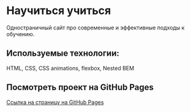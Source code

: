 # Научиться учиться

Одностраничный сайт про современные и эффективные подходы к обучению.

## Используемые технологии:

HTML, CSS, СSS animations, flexbox, Nested BEM

## Посмотреть проект на GitHub Pages

[Ссылка на страницу на GitHub Pages](https://irina-tim.github.io/how-to-learn/index.html)